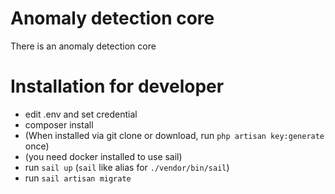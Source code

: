 # Anomaly detection core
There is an anomaly detection core


# Installation for developer
- edit .env and set credential 
- composer install
- (When installed via git clone or download, run `php artisan key:generate` once)
- (you need docker installed to use sail)
- run `sail up` (`sail` like alias for `./vendor/bin/sail`)
- run `sail artisan migrate`
